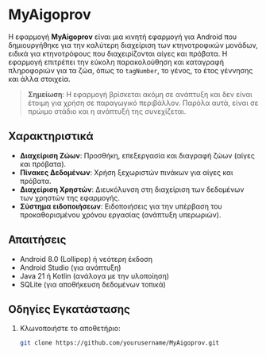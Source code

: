 # MyAigoprov

Η εφαρμογή **MyAigoprov** είναι μια κινητή εφαρμογή για Android που δημιουργήθηκε για την καλύτερη διαχείριση των κτηνοτροφικών μονάδων, ειδικά για κτηνοτρόφους που διαχειρίζονται αίγες και πρόβατα. Η εφαρμογή επιτρέπει την εύκολη παρακολούθηση και καταγραφή πληροφοριών για τα ζώα, όπως το `tagNumber`, το γένος, το έτος γέννησης και άλλα στοιχεία.

> **Σημείωση**: Η εφαρμογή βρίσκεται ακόμη σε ανάπτυξη και δεν είναι έτοιμη για χρήση σε παραγωγικό περιβάλλον. Παρόλα αυτά, είναι σε πρώιμο στάδιο και η ανάπτυξή της συνεχίζεται.

## Χαρακτηριστικά

- **Διαχείριση Ζώων**: Προσθήκη, επεξεργασία και διαγραφή ζώων (αίγες και πρόβατα).
- **Πίνακες Δεδομένων**: Χρήση ξεχωριστών πινάκων για αίγες και πρόβατα.
- **Διαχείριση Χρηστών**: Διευκόλυνση στη διαχείριση των δεδομένων των χρηστών της εφαρμογής.
- **Σύστημα ειδοποιήσεων**: Ειδοποιήσεις για την υπέρβαση του προκαθορισμένου χρόνου εργασίας (ανάπτυξη υπερωριών).

## Απαιτήσεις

- Android 8.0 (Lollipop) ή νεότερη έκδοση
- Android Studio (για ανάπτυξη)
- Java 21 ή Kotlin (ανάλογα με την υλοποίηση)
- SQLite (για αποθήκευση δεδομένων τοπικά)

## Οδηγίες Εγκατάστασης

1. Κλωνοποιήστε το αποθετήριο:
   ```bash
   git clone https://github.com/yourusername/MyAigoprov.git
